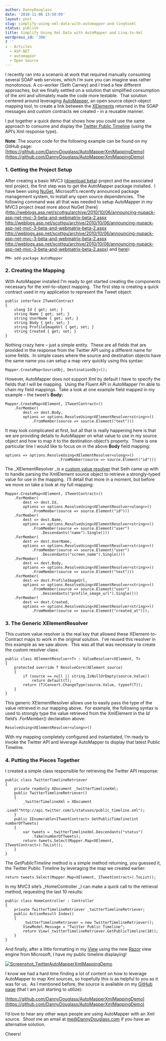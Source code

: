 ```yaml
---
author: DannyDouglass
date: '2010-11-06 13:50:09'
layout: post
slug: simplify-using-xml-data-with-automapper-and-linqtoxml
status: publish
title: Simplify Using Xml Data with AutoMapper and Linq-to-Xml
wordpress_id: '306'
? ''
: - Articles
  - ASP.NET
  - automapper
  - Open Source
---
```


I recently ran into a scenario at work that required manually consuming several SOAP web services, which I’m sure you can imagine was rather monotonous. A co-worker (Seth Carney) and I tried a few different approaches, but we finally settled on a solution that simplified consumption of the xml and ultimately made the code more testable.  That solution centered around leveraging [AutoMapper](https://github.com/jbogard/AutoMapper), an open source object-object mapping tool, to create a link between the [XElements](http://msdn.microsoft.com/en-us/library/system.xml.linq.xelement.aspx) returned in the SOAP messages and custom contracts we created - in a reusable manner.

I put together a quick demo that shows how you could use the same approach to consume and display the [Twitter Public Timeline](http://api.twitter.com/1/statuses/public_timeline.xml) (using the API’s Xml response type).

**Note**: The source code for the following example can be found on my GitHub page: [https://github.com/DannyDouglass/AutoMapperXmlMappingDemo](https://github.com/DannyDouglass/AutoMapperXmlMappingDemo)

### 1. Getting the Project Setup

After creating a basic MVC3 ([download beta](http://www.asp.net/mvc/mvc3)) project and the associated test project, the first step was to get the AutoMapper package installed.  I have been using [NuGet](http://nuget.codeplex.com/), Microsoft’s recently announced package management system, to install any open source dependencies.  The following command was all that was needed to setup AutoMapper in my MVC3 project (read more about NuGet [here](http://weblogs.asp.net/scottgu/archive/2010/10/06/announcing-nupack-asp-net-mvc-3-beta-and-webmatrix-beta-2.aspx http://weblogs.asp.net/scottgu/archive/2010/10/06/announcing-nupack-asp-net-mvc-3-beta-and-webmatrix-beta-2.aspx http://weblogs.asp.net/scottgu/archive/2010/10/06/announcing-nupack-asp-net-mvc-3-beta-and-webmatrix-beta-2.aspx http://weblogs.asp.net/scottgu/archive/2010/10/06/announcing-nupack-asp-net-mvc-3-beta-and-webmatrix-beta-2.aspx) and [here](http://www.hanselman.com/blog/CategoryView.aspx?category=Nupack)):
    
    PM> add-package AutoMapper

### 2. Creating the Mapping

With AutoMapper installed I’m ready to get started creating the components necessary for the xml-to-object mapping.  The first step is creating a quick contract used in my application to represent the Tweet object:
    
    public interface ITweetContract
    {
        ulong Id { get; set; }
        string Name { get; set; }
        string UserName { get; set; }
        string Body { get; set; }
        string ProfileImageUrl { get; set; }
        string Created { get; set; }
    }

Nothing crazy here – just a simple entity.  These are all fields that are provided in the response from the Twitter API using a different name for some fields.  In simple cases where the source and destination objects have the same name you can setup a map very quickly using this syntax:
    
    Mapper.CreateMap<SourceObj, DestinationObj>();

However, AutoMapper does not support Xml by default I have to specify the fields that I will be mapping.  Using the Fluent API in AutoMapper I’m able to chain my field mappings.  Take a look at one example field mapped in my example – the tweet’s **Body:**

    Mapper.CreateMap<XElement, ITweetContract>()
        .ForMember(
            dest => dest.Body,
            options => options.ResolveUsing<XElementResolver<string>>()
                .FromMember(source => source.Element("text")))

It may look complicated at first, but all that is really happening here is that we are providing details to AutoMapper on what value to use in my source object and how to map it to the destination object’s property.  There is one particular line I would like to focus on in the above **Body** field mapping:

    options => options.ResolveUsing<XElementResolver<ulong>>()
                            .FromMember(source => source.Element("id")))  

The _XElementResolver _is a [custom value resolver](http://automapper.codeplex.com/wikipage?title=Custom%20Value%20Resolvers) that Seth came up with to handle parsing the XmlElement source object to retrieve a strongly-typed value for use in the mapping.  I’ll detail that more in a moment, but before we move on take a look at my full mapping:

    Mapper.CreateMap<XElement, ITweetContract>()
        .ForMember(
            dest => dest.Id,
            options => options.ResolveUsing<XElementResolver<ulong>>()
                .FromMember(source => source.Element("id")))
        .ForMember(
            dest => dest.Name,
            options => options.ResolveUsing<XElementResolver<string>>()
                .FromMember(source => source.Element("user")
                    .Descendants("name").Single()))
        .ForMember(
            dest => dest.UserName,
            options => options.ResolveUsing<XElementResolver<string>>()
                .FromMember(source => source.Element("user")
                    .Descendants("screen_name").Single()))
        .ForMember(
            dest => dest.Body,
            options => options.ResolveUsing<XElementResolver<string>>()
                .FromMember(source => source.Element("text")))
        .ForMember(
            dest => dest.ProfileImageUrl,
            options => options.ResolveUsing<XElementResolver<string>>()
                .FromMember(source => source.Element("user")
                    .Descendants("profile_image_url").Single()))
        .ForMember(
            dest => dest.Created,
            options => options.ResolveUsing<XElementResolver<string>>()
                .FromMember(source => source.Element("created_at")));

### 3. The Generic XElementResolver  

This custom value resolver is the real key that allowed these XElement-to-Contract maps to work in the original solution.  I’ve reused this resolver in this example as we saw above.  This was all that was necessary to create the custom resolver class:
    
    public class XElementResolver<T> : ValueResolver<XElement, T>
    {
        protected override T ResolveCore(XElement source)
        {
            if (source == null || string.IsNullOrEmpty(source.Value))
                return default(T);  
            return (T)Convert.ChangeType(source.Value, typeof(T));
        }
    }

This generic XElementResolver allows use to easily pass the type of the value retrieved in our mapping above.  For example, the following syntax is used to strongly type the value retrieved from the XmlElement in the _Id_ field’s _.ForMember()_ declaration above:
    
    ResolveUsing<XElementResolver<ulong>>()

With my mapping completely configured and instantiated, I’m ready to invoke the Twitter API and leverage AutoMapper to display that latest Public Timeline.

### 4. Putting the Pieces Together

I created a simple class responsible for retrieving the Twitter API response:
    
    public class TwitterTimelineRetriever
    {
        private readonly XDocument _twitterTimelineXml;  
        public TwitterTimelineRetriever()
        {
            _twitterTimelineXml = XDocument
                .Load("http://api.twitter.com/1/statuses/public_timeline.xml");
        }  
        public IEnumerable<ITweetContract> GetPublicTimeline(int numberOfTweets)
        {
            var tweets = _twitterTimelineXml.Descendants("status")
                .Take(numberOfTweets);  
            return tweets.Select(Mapper.Map<XElement, ITweetContract>).ToList();
        }
    }

The _GetPublicTimeline_ method is a simple method returning, you guessed it, the Twitter Public Timeline by leveraging the map we created earlier:
    
    return tweets.Select(Mapper.Map<XElement, ITweetContract>).ToList();

In my MVC3 site’s _HomeController _I can make a quick call to the retrieval method, requesting the last 10 results:
    
    public class HomeController : Controller
    {
        private TwitterTimelineRetriever _twitterTimelineRetriever;  
        public ActionResult Index()
        {
            _twitterTimelineRetriever = new TwitterTimelineRetriever();  
            ViewModel.Message = "Twitter Public Timeline";  
            return View(_twitterTimelineRetriever.GetPublicTimeline(10));
        }
    }

  

And finally, after a little formatting in my [View](https://github.com/DannyDouglass/AutoMapperXmlMappingDemo/blob/master/AutoMapperXmlDemo.Web/Views/Home/Index.cshtml) using the new [Razor](http://weblogs.asp.net/scottgu/archive/2010/07/02/introducing-razor.aspx) view engine from Microsoft, I have my public timeline displaying!

[![Screenshot_TwitterAutoMapperXmlMappingDemo](/images/2010-11-06-simplify-using-xml-data-with-automapper-and-linqtoxml/Screenshot_TwitterAutoMapperXmlMappingDemo_thumb.png)](http://dannydouglass.com/images/2010-11-06-simplify-using-xml-data-with-automapper-and-linqtoxml/Screenshot_TwitterAutoMapperXmlMappingDemo_thumb.png)

I know we had a hard time finding a lot of content on how to leverage AutoMapper to map Xml sources, so hopefully this is as helpful to you as it was for us.  As I mentioned before, the source is available on my [GitHub page](https://github.com/DannyDouglass/) (that I am just starting to utilize):

[https://github.com/DannyDouglass/AutoMapperXmlMappingDemo](https://github.com/DannyDouglass/AutoMapperXmlMappingDemo)

I’d love to hear any other ways people are using AutoMapper with an Xml source.  Shoot me an email at [me@DannyDouglass.com](mailto:me@DannyDouglass.com) if you have an alternative solution.

Cheers!

